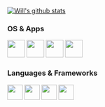[![Will's github stats](https://github-readme-stats.vercel.app/api?username=willbchang&show_icons=true&disable_animations=true&include_all_commits=true&hide_title=true)](https://github.com/anuraghazra/github-readme-stats)

### OS & Apps
<code><a href="https://www.apple.com/macos/"><img height="40" src="https://willbc.cn/images/macos.png"></a></code>
<code><a href="https://www.alfredapp.com/"><img height="40" src="https://willbc.cn/images/alfred.png"></a></code>
<code><a href="https://www.gnu.org/software/emacs/"><img height="40" src="https://willbc.cn/images/emacs.png"></a></code>
<code><a href="https://www.jetbrains.com/ruby/"><img height="40" src="https://willbc.cn/images/rubymine.png"></a></code>

### Languages & Frameworks
<code><a href="https://www.ruby-lang.org/en/"><img height="35" src="https://willbc.cn/images/ruby.png"></a></code>
<code><a href="https://jekyllrb.com/"><img height="35" src="https://willbc.cn/images/jekyll.png"></a></code>
<code><a href="https://nodejs.org/"><img height="35" src="https://willbc.cn/images/nodejs.png"></a></code>
<code><a href="https://jquery.com"><img height="35" src="https://willbc.cn/images/jquery.png"></a></code>
